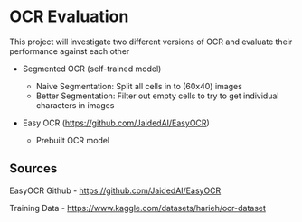 # OCR Evaluation

This project will investigate two different versions of OCR and evaluate their performance against each other
- Segmented OCR (self-trained model)
    - Naive Segmentation: Split all cells in to (60x40) images
    - Better Segmentation: Filter out empty cells to try to get individual characters in images  

- Easy OCR (https://github.com/JaidedAI/EasyOCR)
    - Prebuilt OCR model

## Sources
EasyOCR Github - https://github.com/JaidedAI/EasyOCR

Training Data - https://www.kaggle.com/datasets/harieh/ocr-dataset
